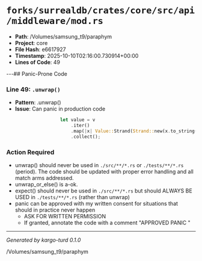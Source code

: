 # `forks/surrealdb/crates/core/src/api/middleware/mod.rs`

- **Path**: /Volumes/samsung_t9/paraphym
- **Project**: core
- **File Hash**: e6617927  
- **Timestamp**: 2025-10-10T02:16:00.730914+00:00  
- **Lines of Code**: 49

---## Panic-Prone Code


### Line 49: `.unwrap()`

- **Pattern**: .unwrap()
- **Issue**: Can panic in production code

```rust
					let value = v
						.iter()
						.map(|x| Value::Strand(Strand::new(x.to_string()).unwrap()))
						.collect();

```

### Action Required

- unwrap() should never be used in `./src/**/*.rs` or `./tests/**/*.rs` (period). The code should be updated with proper error handling and all match arms addressed.
- unwrap_or_else() is a-ok. 
- expect() should never be used in `./src/**/*.rs` but should ALWAYS BE USED in `./tests/**/*.rs` (rather than unwrap)
- panic can be approved with my written consent for situations that should in practice never happen  
  - ASK FOR WRITTEN PERMISSION
  - If granted, annotate the code with a comment "APPROVED PANIC "

---

*Generated by kargo-turd 0.1.0*

/Volumes/samsung_t9/paraphym